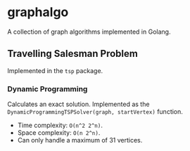 # graphalgo

A collection of graph algorithms implemented in Golang.

## Travelling Salesman Problem

Implemented in the `tsp` package.

### Dynamic Programming

Calculates an exact solution. Implemented as the `DynamicProgrammingTSPSolver(graph, startVertex)` function.

- Time complexity: `O(n^2 2^n)`.
- Space complexity: `O(n 2^n)`.
- Can only handle a maximum of 31 vertices.
